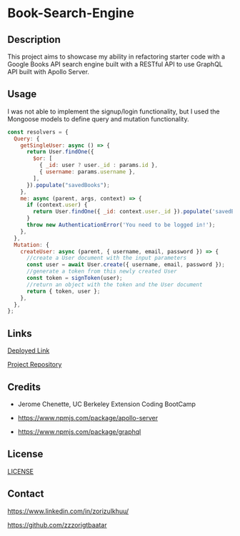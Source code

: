 # Book-Search-Engine

## Description

This project aims to showcase my ability in refactoring starter code with a Google Books API search engine built with a RESTful API to use GraphQL API built with Apollo Server. 

## Usage

I was not able to implement the signup/login functionality, but I used the Mongoose models to define query and mutation functionality.

```Javascript
const resolvers = {
  Query: {
    getSingleUser: async () => {
      return User.findOne({
        $or: [
          { _id: user ? user._id : params.id },
          { username: params.username },
        ],
      }).populate("savedBooks");
    },
    me: async (parent, args, context) => {
      if (context.user) {
        return User.findOne({ _id: context.user._id }).populate('savedBooks');
      }
      throw new AuthenticationError('You need to be logged in!');
    },
  },
  Mutation: {
    createUser: async (parent, { username, email, password }) => {
      //create a User document with the input parameters
      const user = await User.create({ username, email, password });
      //generate a token from this newly created User
      const token = signToken(user);
      //return an object with the token and the User document
      return { token, user };
    },
  },
};
```

## Links

[Deployed Link](https://booksearchwithmern.herokuapp.com/)

[Project Repository](https://github.com/zzzorigtbaatar/Book-Search-Engine)

## Credits

* Jerome Chenette, UC Berkeley Extension Coding BootCamp

* https://www.npmjs.com/package/apollo-server

* https://www.npmjs.com/package/graphql


## License

[LICENSE](/LICENSE)

## Contact

https://www.linkedin.com/in/zorizulkhuu/

https://github.com/zzzorigtbaatar